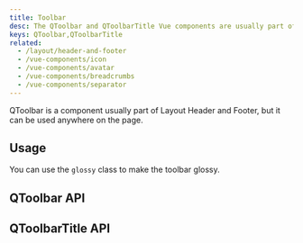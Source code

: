 ```yaml
---
title: Toolbar
desc: The QToolbar and QToolbarTitle Vue components are usually part of QHeader or QFooter, but it can be used anywhere on the page.
keys: QToolbar,QToolbarTitle
related:
  - /layout/header-and-footer
  - /vue-components/icon
  - /vue-components/avatar
  - /vue-components/breadcrumbs
  - /vue-components/separator
---
```


QToolbar is a component usually part of Layout Header and Footer, but it can be used anywhere on the page.

## Usage

<doc-example title="Basic" file="QToolbar/Basic" />

<doc-example title="With Avatar" file="QToolbar/Avatar" />

You can use the `glossy` class to make the toolbar glossy.

<doc-example title="Glossy" file="QToolbar/Glossy" />

<doc-example title="Grouped vertically" file="QToolbar/GroupedVertically" />

<doc-example title="Grouped horizontally" file="QToolbar/GroupedHorizontally" />

<doc-example title="With Tabs" file="QToolbar/WithTabs" />

<doc-example title="With Button Dropdown" file="QToolbar/WithDropdown" />

<doc-example title="With Button Toggle" file="QToolbar/WithBtnToggle" />

## QToolbar API
<doc-api file="QToolbar" />

## QToolbarTitle API
<doc-api file="QToolbarTitle" />
